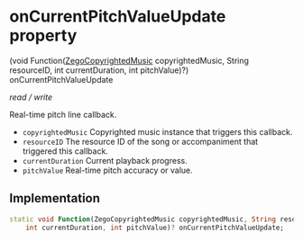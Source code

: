 


# onCurrentPitchValueUpdate property







(void Function([ZegoCopyrightedMusic](../../zego_uikit_prebuilt_live_audio_room/ZegoCopyrightedMusic-class.md) copyrightedMusic, String resourceID, int currentDuration, int pitchValue)?) onCurrentPitchValueUpdate
  
_<span class="feature">read / write</span>_



<p>Real-time pitch line callback.</p>
<ul>
<li><code>copyrightedMusic</code> Copyrighted music instance that triggers this callback.</li>
<li><code>resourceID</code> The resource ID of the song or accompaniment that triggered this callback.</li>
<li><code>currentDuration</code> Current playback progress.</li>
<li><code>pitchValue</code> Real-time pitch accuracy or value.</li>
</ul>



## Implementation

```dart
static void Function(ZegoCopyrightedMusic copyrightedMusic, String resourceID,
    int currentDuration, int pitchValue)? onCurrentPitchValueUpdate;
```







